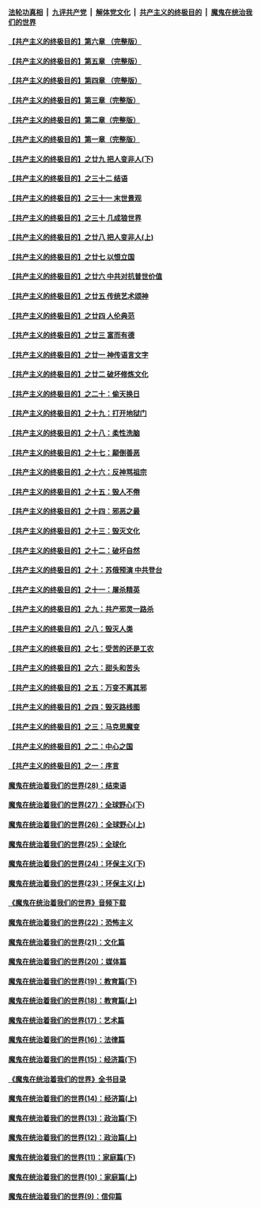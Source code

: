 

####  [法轮功真相](../../../../basic/blob/master/README.md?t=04042001) &nbsp;|&nbsp; [九评共产党](../../../../9ping.md/blob/master/README.md?t=04042001) &nbsp;|&nbsp; [解体党文化](../../../../jtdwh.md/blob/master/README.md?t=04042001)  &nbsp;|&nbsp; [共产主义的终极目的](../../../../gczydzjmd.md/blob/master/README.md?t=04042001) &nbsp;|&nbsp; [魔鬼在统治我们的世界](../../../../mgztzwmdsj.md/blob/master/README.md?t=04042001) 

#### [【共产主义的终极目的】第六章 （完整版）](../pages/nsc422/n11428913.md?t=04042001) 

#### [【共产主义的终极目的】第五章 （完整版）](../pages/nsc422/n11428912.md?t=04042001) 

#### [【共产主义的终极目的】第四章 （完整版）](../pages/nsc422/n11428907.md?t=04042001) 

#### [【共产主义的终极目的】第三章（完整版）](../pages/nsc422/n11428848.md?t=04042001) 

#### [【共产主义的终极目的】第二章（完整版）](../pages/nsc422/n11428831.md?t=04042001) 

#### [【共产主义的终极目的】第一章（完整版）](../pages/nsc422/n11417651.md?t=04042001) 

#### [【共产主义的终极目的】之廿九 把人变非人(下)](../pages/nsc422/n11344140.md?t=04042001) 

#### [【共产主义的终极目的】之三十二 结语](../pages/nsc422/n11360535.md?t=04042001) 

#### [【共产主义的终极目的】之三十一 末世景观](../pages/nsc422/n11351129.md?t=04042001) 

#### [【共产主义的终极目的】之三十 几成狼世界](../pages/nsc422/n11348280.md?t=04042001) 

#### [【共产主义的终极目的】之廿八 把人变非人(上)](../pages/nsc422/n11340492.md?t=04042001) 

#### [【共产主义的终极目的】之廿七 以恨立国](../pages/nsc422/n11336944.md?t=04042001) 

#### [【共产主义的终极目的】之廿六 中共对抗普世价值](../pages/nsc422/n11324785.md?t=04042001) 

#### [【共产主义的终极目的】之廿五 传统艺术颂神](../pages/nsc422/n11296396.md?t=04042001) 

#### [【共产主义的终极目的】之廿四 人伦典范](../pages/nsc422/n11296397.md?t=04042001) 

#### [【共产主义的终极目的】之廿三 富而有德](../pages/nsc422/n11283598.md?t=04042001) 

#### [【共产主义的终极目的】之廿一 神传语言文字](../pages/nsc422/n11263265.md?t=04042001) 

#### [【共产主义的终极目的】之廿二 破坏修炼文化](../pages/nsc422/n11245728.md?t=04042001) 

#### [【共产主义的终极目的】之二十：偷天换日](../pages/nsc422/n11238846.md?t=04042001) 

#### [【共产主义的终极目的】之十九：打开地狱门](../pages/nsc422/n11206376.md?t=04042001) 

#### [【共产主义的终极目的】之十八：柔性洗脑](../pages/nsc422/n11199994.md?t=04042001) 

#### [【共产主义的终极目的】之十七：颠倒善恶](../pages/nsc422/n11179782.md?t=04042001) 

#### [【共产主义的终极目的】之十六：反神骂祖宗](../pages/nsc422/n11166798.md?t=04042001) 

#### [【共产主义的终极目的】之十五：毁人不倦](../pages/nsc422/n11166792.md?t=04042001) 

#### [【共产主义的终极目的】之十四：邪恶之最](../pages/nsc422/n11150249.md?t=04042001) 

#### [【共产主义的终极目的】之十三：毁灭文化](../pages/nsc422/n11135227.md?t=04042001) 

#### [【共产主义的终极目的】之十二：破坏自然](../pages/nsc422/n11135214.md?t=04042001) 

#### [【共产主义的终极目的】之十：苏俄预演 中共登台](../pages/nsc422/n11118424.md?t=04042001) 

#### [【共产主义的终极目的】之十一：屠杀精英](../pages/nsc422/n11118442.md?t=04042001) 

#### [【共产主义的终极目的】之九：共产邪灵一路杀](../pages/nsc422/n11114139.md?t=04042001) 

#### [【共产主义的终极目的】之八：毁灭人类](../pages/nsc422/n11108503.md?t=04042001) 

#### [【共产主义的终极目的】之七：受苦的还是工农](../pages/nsc422/n11101809.md?t=04042001) 

#### [【共产主义的终极目的】之六：甜头和苦头](../pages/nsc422/n11096971.md?t=04042001) 

#### [【共产主义的终极目的】之五：万变不离其邪](../pages/nsc422/n11091285.md?t=04042001) 

#### [【共产主义的终极目的】之四：毁灭路线图](../pages/nsc422/n11086284.md?t=04042001) 

#### [【共产主义的终极目的】之三：马克思魔变](../pages/nsc422/n11061941.md?t=04042001) 

#### [【共产主义的终极目的】之二：中心之国](../pages/nsc422/n11047728.md?t=04042001) 

#### [【共产主义的终极目的】之一：序言](../pages/nsc422/n11086077.md?t=04042001) 

#### [魔鬼在统治着我们的世界(28)：结束语](../pages/nsc422/n10936246.md?t=04042001) 

#### [魔鬼在统治着我们的世界(27)：全球野心(下)](../pages/nsc422/n10928319.md?t=04042001) 

#### [魔鬼在统治着我们的世界(26)：全球野心(上)](../pages/nsc422/n10900318.md?t=04042001) 

#### [魔鬼在统治着我们的世界(25)：全球化](../pages/nsc422/n10788205.md?t=04042001) 

#### [魔鬼在统治着我们的世界(24)：环保主义(下)](../pages/nsc422/n10695307.md?t=04042001) 

#### [魔鬼在统治着我们的世界(23)：环保主义(上)](../pages/nsc422/n10688613.md?t=04042001) 

#### [《魔鬼在统治着我们的世界》音频下载](../pages/nsc422/n10635553.md?t=04042001) 

#### [魔鬼在统治着我们的世界(22)：恐怖主义](../pages/nsc422/n10614727.md?t=04042001) 

#### [魔鬼在统治着我们的世界(21)：文化篇](../pages/nsc422/n10597706.md?t=04042001) 

#### [魔鬼在统治着我们的世界(20)：媒体篇](../pages/nsc422/n10586579.md?t=04042001) 

#### [魔鬼在统治着我们的世界(19)：教育篇(下)](../pages/nsc422/n10564808.md?t=04042001) 

#### [魔鬼在统治着我们的世界(18)：教育篇(上)](../pages/nsc422/n10526970.md?t=04042001) 

#### [魔鬼在统治着我们的世界(17)：艺术篇](../pages/nsc422/n10499093.md?t=04042001) 

#### [魔鬼在统治着我们的世界(16)：法律篇](../pages/nsc422/n10485969.md?t=04042001) 

#### [魔鬼在统治着我们的世界(15)：经济篇(下)](../pages/nsc422/n10469975.md?t=04042001) 

#### [《魔鬼在统治着我们的世界》全书目录](../pages/nsc422/n10464261.md?t=04042001) 

#### [魔鬼在统治着我们的世界(14)：经济篇(上)](../pages/nsc422/n10457370.md?t=04042001) 

#### [魔鬼在统治着我们的世界(13)：政治篇(下)](../pages/nsc422/n10448270.md?t=04042001) 

#### [魔鬼在统治着我们的世界(12)：政治篇(上)](../pages/nsc422/n10444576.md?t=04042001) 

#### [魔鬼在统治着我们的世界(11)：家庭篇(下)](../pages/nsc422/n10440961.md?t=04042001) 

#### [魔鬼在统治着我们的世界(10)：家庭篇(上)](../pages/nsc422/n10435448.md?t=04042001) 

#### [魔鬼在统治着我们的世界(9)：信仰篇](../pages/nsc422/n10432159.md?t=04042001) 

